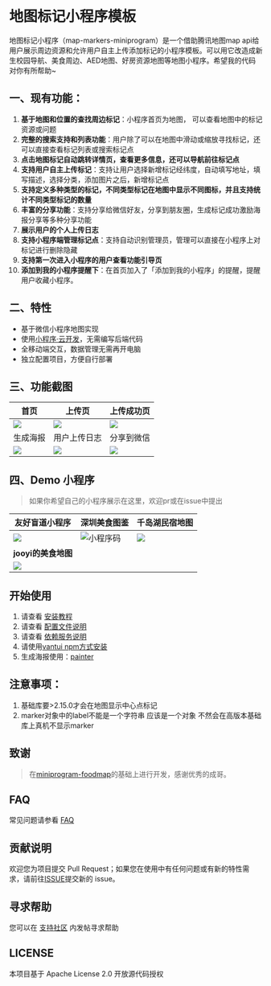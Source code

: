 # 地图标记小程序模板

地图标记小程序（map-markers-miniprogram）是一个借助腾讯地图map api给用户展示周边资源和允许用户自主上传添加标记的小程序模板。可以用它改造成新生校园导航、美食周边、AED地图、好房资源地图等地图小程序。希望我的代码对你有所帮助~

## 一、现有功能：

1. **基于地图和位置的查找周边标记**：小程序首页为地图， 可以查看地图中的标记资源或问题
2. **完整的搜索支持和列表功能**：用户除了可以在地图中滑动或缩放寻找标记，还可以直接查看标记列表或搜索标记点
3. **点击地图标记自动跳转详情页，查看更多信息，还可以导航前往标记点**
4. **支持用户自主上传标记**：支持让用户选择新增标记经纬度，自动填写地址，填写描述，选择分类，添加图片之后，新增标记点
5. **支持定义多种类型的标记，不同类型标记在地图中显示不同图标，并且支持统计不同类型标记的数量**
6. **丰富的分享功能**：支持分享给微信好友，分享到朋友圈，生成标记成功激励海报分享等多种分享功能
7. **展示用户的个人上传日志**
8. **支持小程序端管理标记点**：支持自动识别管理员，管理可以直接在小程序上对标记进行删除隐藏
9. **支持第一次进入小程序的用户查看功能引导页**
10. **添加到我的小程序提醒下**：在首页加入了「添加到我的小程序」的提醒，提醒用户收藏小程序。

## 二、特性

- 基于微信小程序地图实现
- 使用[小程序·云开发](https://developers.weixin.qq.com/miniprogram/dev/wxcloud/basis/getting-started.html)，无需编写后端代码
- 全移动端交互，数据管理无需再开电脑
- 独立配置项目，方便自行部署

## 三、功能截图

| 首页 | 上传页 | 上传成功页 |
| ---- |  ----| ----|
|![](http://qny.volcanoblog.cn/markdown/20210327222847.png) |![](http://qny.volcanoblog.cn/markdown/20210327222910-20210327222917352.png)| ![](http://qny.volcanoblog.cn/markdown/20210327221526.png) |
| 生成海报 | 用户上传日志 | 分享到微信 |
| ![](http://qny.volcanoblog.cn/markdown/20210327221709.png) |![](http://qny.volcanoblog.cn/markdown/20210327222936-20210327222945968.png)|![](http://qny.volcanoblog.cn/markdown/20210327221657.png)|

## 四、Demo 小程序

> 如果你希望自己的小程序展示在这里，欢迎pr或在issue中提出

| 友好盲道小程序 | 深圳美食图鉴 | **千岛湖民宿地图**|
| ---- |  ----| ----|
| ![](http://qny.volcanoblog.cn/markdown/gh_a140ade9386a_258-20210327220337422.jpg) |![小程序码](http://qny.volcanoblog.cn/markdown/gh_ab61838fb8b2_258.jpg)| ![](https://postimg.aliavv.com/201810/pw1cy.jpg)|
| **jooyi的美食地图** |  |                                                  |
| ![](http://qny.volcanoblog.cn/markdown/mw4c9.jpg) |||

## 开始使用
1. 请查看 [安装教程](https://github.com/CloudKits/miniprogram-foodmap/wiki/Install)
2. 请查看 [配置文件说明](https://github.com/CloudKits/miniprogram-foodmap/wiki/Settings)
3. 请查看 [依赖服务说明](https://github.com/CloudKits/miniprogram-foodmap/wiki/Service)
4. 请使用[vantui npm方式安装](https://vant-contrib.gitee.io/vant-weapp/#/quickstart)
5. 生成海报使用：[painter](https://github.com/Kujiale-Mobile/Painter) 


## 注意事项：

1. 基础库要>2.15.0才会在地图显示中心点标记
2. marker对象中的label不能是一个字符串 应该是一个对象 不然会在高版本基础库上真机不显示marker

## 致谢

>  在[miniprogram-foodmap](https://github.com/CloudKits/miniprogram-foodmap)的基础上进行开发，感谢优秀的成哥。

## FAQ

常见问题请参看 [FAQ](https://github.com/CloudKits/miniprogram-foodmap/wiki/FAQ)

## 贡献说明

欢迎您为项目提交 Pull Request；如果您在使用中有任何问题或有新的特性需求，请前往[ISSUE](https://github.com/CloudKits/miniprogram-foodmap/issues)提交新的 issue。

## 寻求帮助

您可以在 [支持社区](https://www.xieit.com/forum-51-1.html) 内发帖寻求帮助

## LICENSE

本项目基于 Apache License 2.0 开放源代码授权 
